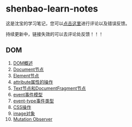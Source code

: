 # shenbao-learn-notes

这是沈宝的学习笔记，您可以<a href="https://shenbao.github.io/shenbao-learn-notes/comment" target="_blank">点击这里</a>进行评论以及错误反馈。

持续更新中，链接失效的可以去评论处反馈！！！

## DOM

1. [DOM概述](./node.md)
1. [Document节点](./document.md)
1. [Element节点](./element.md)
1. [attribute属性的操作](./attribute.md)
1. [Text节点和DocumentFragment节点](./text.md)
1. [event事件模型](./event.md)
1. [event-type事件类型](./event-type.md)
1. [CSS操作](./css.md)
1. [image对象](./image.md)
1. [Mutation Observer](./mutationobserver.md)

